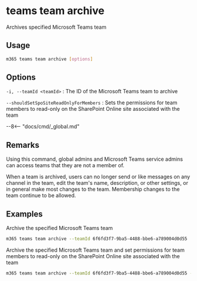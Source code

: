 # teams team archive

Archives specified Microsoft Teams team

## Usage

```sh
m365 teams team archive [options]
```

## Options

`-i, --teamId <teamId>`
: The ID of the Microsoft Teams team to archive

`--shouldSetSpoSiteReadOnlyForMembers`
: Sets the permissions for team members to read-only on the SharePoint Online site associated with the team

--8<-- "docs/cmd/_global.md"

## Remarks

Using this command, global admins and Microsoft Teams service admins can access teams that they are not a member of.

When a team is archived, users can no longer send or like messages on any channel in the team, edit the team's name, description, or other settings, or in general make most changes to the team. Membership changes to the team continue to be allowed.

## Examples

Archive the specified Microsoft Teams team

```sh
m365 teams team archive --teamId 6f6fd3f7-9ba5-4488-bbe6-a789004d0d55
```

Archive the specified Microsoft Teams team and set permissions for team members to read-only on the SharePoint Online site associated with the team

```sh
m365 teams team archive --teamId 6f6fd3f7-9ba5-4488-bbe6-a789004d0d55 --shouldSetSpoSiteReadOnlyForMembers
```